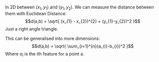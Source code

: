 In 2D between $(x_{1}, y_{1})$ and $(y_{1}, y_{2})$. We can measure the distance between them with Euclidean Distance:
$$d(a,b) = \sqrt{ (x_{1} - x_{2})^{2} + (y_{1}-y_{2})^2 }$$
Just a right angle triangle.

This can be generalised into more dimensions:
$$d(a,b) = \sqrt{ \sum_{i=1}^{n}(a_{i}-b_{i})^2 }$$
Where $a_{i}$ is the ith feature for a point a.